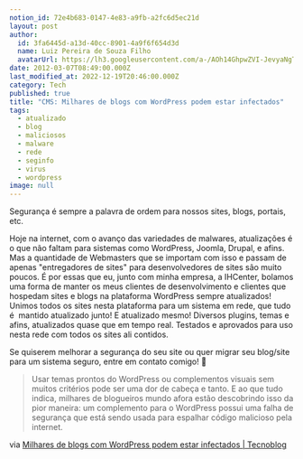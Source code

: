 ```yaml
---
notion_id: 72e4b683-0147-4e83-a9fb-a2fc6d5ec21d
layout: post
author:
  id: 3fa6445d-a13d-40cc-8901-4a9f6f654d3d
  name: Luiz Pereira de Souza Filho
  avatarUrl: https://lh3.googleusercontent.com/a-/AOh14GhpwZVI-JevyaNgTdlrOT6YN20cI6V9Kxtq38Ij8AQ=s100
date: 2012-03-07T08:49:00.000Z
last_modified_at: 2022-12-19T20:46:00.000Z
category: Tech
published: true
title: "CMS: Milhares de blogs com WordPress podem estar infectados"
tags:
  - atualizado
  - blog
  - maliciosos
  - malware
  - rede
  - seginfo
  - virus
  - wordpress
image: null
---
```


Segurança é sempre a palavra de ordem para nossos sites, blogs, portais, etc.

Hoje na internet, com o avanço das variedades de malwares, atualizações é o que não faltam para sistemas como WordPress, Joomla, Drupal, e afins. Mas a quantidade de Webmasters que se importam com isso e passam de apenas "entregadores de sites" para desenvolvedores de sites são muito poucos. É por essas que eu, junto com minha empresa, a IHCenter, bolamos uma forma de manter os meus clientes de desenvolvimento e clientes que hospedam sites e blogs na plataforma WordPress sempre atualizados! Unimos todos os sites nesta plataforma para um sistema em rede, que tudo é  mantido atualizado junto! E atualizado mesmo! Diversos plugins, temas e afins, atualizados quase que em tempo real. Testados e aprovados para uso nesta rede com todos os sites ali contidos.

Se quiserem melhorar a segurança do seu site ou quer migrar seu blog/site para um sistema seguro, entre em contato comigo! 🙂

> Usar temas prontos do WordPress ou complementos visuais sem muitos critérios pode ser uma dor de cabeça e tanto. E ao que tudo indica, milhares de blogueiros mundo afora estão descobrindo isso da pior maneira: um complemento para o WordPress possui uma falha de segurança que está sendo usada para espalhar código malicioso pela internet.

via [Milhares de blogs com WordPress podem estar infectados | Tecnoblog](http://tecnoblog.net/81405/wordpress-blog-infectado-timthumb/)

